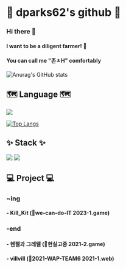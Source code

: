 # 🌷 dparks62's github 🌷
### Hi there 👋
#### I want to be a diligent farmer! 🌱
#### You can call me "존ㅊH" comfortably
![Anurag's GitHub stats](https://github-readme-stats.vercel.app/api?username=whdmsco010&show_icons=true&theme=solarized-light)
<!--
**whdmsco010/whdmsco010** is a ✨ _special_ ✨ repository because its `README.md` (this file) appears on your GitHub profile.

Here are some ideas to get you started:

- 🔭 I’m currently working on ...
- 🌱 I’m currently learning ...
- 👯 I’m looking to collaborate on ...
- 🤔 I’m looking for help with ...
- 💬 Ask me about ...
- 📫 How to reach me: ...
- 😄 Pronouns: ...
- ⚡ Fun fact: ...
-->
## 🗺 Language 🗺
<img src="https://img.shields.io/badge/Python-3776AB?style=for-the-badge&logo=Python&logoColor=white"/>

[![Top Langs](https://github-readme-stats.vercel.app/api/top-langs/?username=whdmsco010&layout=compact)](https://github.com/whdmsco010/github-readme-stats)

## ✨ Stack ✨
<img src="https://img.shields.io/badge/Unity-FFFFFF?style=for-the-badge&logo=Unity&logoColor=black" /> <img src="https://img.shields.io/badge/Flutter-02569B?style=for-the-badge&logo=flutter&logoColor=white" /> 

## 💻 Project 💻
### ~ing
#### - Kill_Kit (🤝we-can-do-IT 2023-1.game) 
### -end
#### - 헨젤과 그레텔 (🤝현실고증 2021-2.game)
#### - villvill (🤝2021-WAP-TEAM6 2021-1.web)
